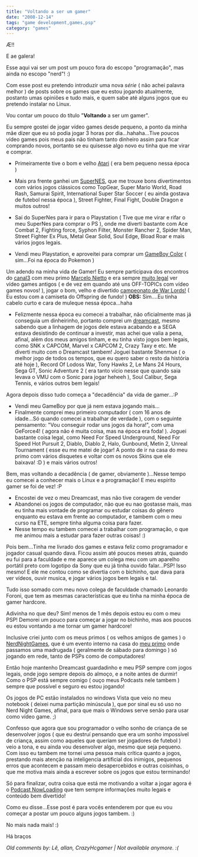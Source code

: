 ```yaml
---
title: "Voltando a ser um gamer"
date: "2008-12-14"
tags: "game development,games,psp"
category: "games"
---
```


Æ!!

E ae galera!

Esse aqui vai ser um post um pouco fora do escopo "programação", mas ainda no escopo "nerd"! :)

Com esse post eu pretendo introduzir uma nova *série* ( não achei palavra melhor ) de posts sobre os games que eu estou jogando atualmente, postanto umas opiniões e tudo mais, e quem sabe até alguns jogos que eu pretendo instalar no Linux.

Vou contar um pouco do título "**Voltando** a ser um gamer".

Eu sempre gostei de jogar vídeo games desde pequeno, a ponto da minha mãe dizer que eu só podia jogar 3 horas por dia...hahaha...Tive poucos vídeo games pois meus pais não tinham tanto dinheiro assim para ficar comprando novos, portanto se eu quisesse algo novo eu tinha que me virar e comprar.
* Primeiramente tive o bom e velho [Atari](http://www.atarifun.com/atari%202600%20console%20and%20controllers.jpg "") ( era bem pequeno nessa época )

*  Mais pra frente ganhei um [SuperNES](http://upload.wikimedia.org/wikipedia/commons/2/24/Super_Nintendo_Entertainment_System-USA.jpg ""), que me trouxe bons divertimentos com vários jogos clássicos como TopGear, Super Mario World, Road Rash, Samurai Spirit, International Super Star Soccer ( eu ainda gostava de futebol nessa época ), Street Fighter, Final Fight, Double Dragon e muitos outros!
* Saí do SuperNes para ir para o Playstation ( Tive que me virar e rifar o meu SuperNes para comprar o PS ), onde me diverti bastante com Ace Combat 2, Fighting force, Syphon Filter, Monster Rancher 2, Spider Man, Street Fighter Ex Plus, Metal Gear Solid, Soul Edge, Bload Roar e mais vários jogos legais.
* Vendi meu Playstation, e aproveitei para comprar um [GameBoy Color](http://images.techtree.com/ttimages/story/75827_gbc.jpg "") ( sim...Foi na época do Pokemon )

Um adendo na minha vida de Gamer! Eu sempre participava dos encontros do [canal3](http://www.classicgaming.com.br/canal3/ "Colecionadores de Video Games") com meu primo [Marcelo Nietto](http://nietto.cjb.net/ "Marcelo Nietto") e era sempre [muito legal](http://www.classicgaming.com.br/Images/Canal3/Eventos/18o_Encontro/encontro18_12.jpg "Jogando!") ver vídeo games antigos ( e de vez em quando até uns OFF-TOPICs com vídeo games novos! ), jogar o bom, velho e divertido [campeonato de War Lords!](http://www.classicgaming.com.br/Images/Canal3/Eventos/18o_Encontro/encontro18_18.jpg "Eu com a camiseta do Offspring!") ( Eu estou com a camiseta do Offspring de fundo! )
**OBS:** Sim....Eu tinha cabelo curto e cara de muleque nessa época...haha
* Felizmente nessa época eu comecei a trabalhar, não oficialmente mas já conseguia um dinheirinho, portanto comprei um [dreamcast](http://web-japan.org/kidsweb/archives/cool/98-10-12/dreamcast.jpg ""), mesmo sabendo que a linhagem de jogos dele estava acabando e a SEGA estava desistindo de continuar a investir, mas achei que valia a pena, afinal, além dos meus amigos tinham, e eu tinha visto jogos bem legais, como SNK x CAPCOM, Marvel x CAPCOM 2, Crazy Taxy e etc. Me diverti muito com o Dreamcast tambem! Joguei bastante Shenmue ( o melhor jogo de todos os tempos, que eu quero saber o resto da história até hoje ), Record Of Lodoss War, Tony Hawks 2, Le Mans 24 Hours, Sega GT, Sonic Adventure 2 ( era tanto vício nesse que quando saia levava o VMU com o Sonic para jogar heheeh ), Soul Calibur, Sega Tennis, e vários outros bem legais!

Agora depois disso tudo começa a "decadência" da vida de gamer...:P
* Vendi meu GameBoy por que já nem estava jogando mais...
* Finalmente comprei meu primeiro computador ( com 16 anos de idade...Só quando comecei a trabalhar de verdade ), com o seguinte pensamento: "Vou conseguir rodar uns jogos da hora!", com uma GeForce4! ( agora não é muita coisa, mas na época era foda! ). Joguei bastante coisa legal, como Need For Speed Underground, Need For Speed Hot Pursuit 2, Diablo, Diablo 2, Halo, Gunbound, Metin 2, Unreal Tournament ( esse eu me matei de jogar! A ponto de ir na casa do meu primo com vários disquetes e voltar com os novos Skins que ele baixava! :D ) e mais vários outros!

Bem, mas voltando a decadência ( de gamer, obviamente )...Nesse tempo eu comecei a conhecer mais o Linux e a programação! E meu espírito gamer se foi de vez! :P
* Encostei de vez o meu Dreamcast, mas não tive coragem de vender
* Abandonei os jogos de computador, não que eu nao gostasse mais, mas eu tinha mais vontade de programar ou estudar coisas do gênero enquanto eu estava em frente ao computador, e tambem com o meu curso na ETE, sempre tinha alguma coisa para fazer.
* Nesse tempo eu tambem comecei a trabalhar com programação, o que me animou mais a estudar para fazer outras coisas! :)

Pois bem...Tinha me livrado dos games e estava feliz como programador e jogador casual quando dava. Ficou assim até poucos meses atrás, quando eu fui para a faculdade e me aparece um colega meu com um aparelho portátil preto com logotipo da Sony que eu já tinha ouvido falar...PSP! Isso mesmo! E ele me contou como se divertia com o bichinho, que dava para ver vídeos, ouvir musica, e jogar vários jogos bem legais e tal.

Tudo isso somado com meu novo colega de faculdade chamado Leonardo Foroni, que tem as mesmas características que eu tinha na minha época de gamer hardcore.

Adivinha no que deu? Sim! menos de 1 mês depois estou eu com o meu PSP! Demorei um pouco para começar a jogar no bichinho, mas aos poucos eu estou vontando a me tornar um gamer hardcore!

Inclusive criei junto com os meus primos ( os velhos amigos de games ) o [NerdNightGames](http://picasaweb.google.com/Willian.molinari/20081130NerdNightGames2# "Nerd Night Games"), que é um evento interno na casa do [meu primo](http://picasaweb.google.com/lh/photo/7IvEn9jLkK4AnS5zeMlhFw "LeoStorm") onde passamos uma madrugada ( geralmente de sábado para domingo ) só jogando em rede, tanto de PSPs como de computadores!

Então hoje mantenho Dreamcast guardadinho e meu PSP sempre com jogos legais, onde jogo sempre depois do almoço, e a noite antes de durmir! Como o PSP está sempre comigo ( ouço meus Podcasts nele tambem ) sempre que possível e seguro eu estou jogando!

Os jogos de PC estão instalados no windows Vista que veio no meu notebook ( deixei numa partição minúscula ), que por sinal eu só uso no Nerd Night Games, afinal, para que mais o Windows serve senão para usar como vídeo game. ;)

Confesso que agora que sou programador o velho sonho de criança de se desenvolver jogos ( que eu destruí pensando que era um sonho impossível de criança, assim como aqueles que queriam ser jogadores de futebol ) veio a tona, e eu ainda vou desenvolver algo, mesmo que seja pequeno. Com isso eu tambem me tornei uma pessoa mais crítica quanto a jogos, prestando mais atenção na inteligencia artificial dos inimigos, pequenos erros que acontecem e passam meio desapercebidos e outras coisinhas, o que me motiva mais ainda a escrever sobre os jogos que estou terminando!

Só para finalizar, outra coisa que está me motivando a voltar a jogar agora é o [Podcast NowLoading](http://www.nowloading.com.br/ "Now Loading") que tem sempre informações muito legais e conteúdo bem divertido!

Como eu disse...Esse post é para vocês entenderem por que eu vou começar a postar um pouco alguns jogos tambem. :)

No mais nada mais! :)

Há braços



_Old comments by: Lê, allan, CrazyHcgamer | Not available anymore. :(_
